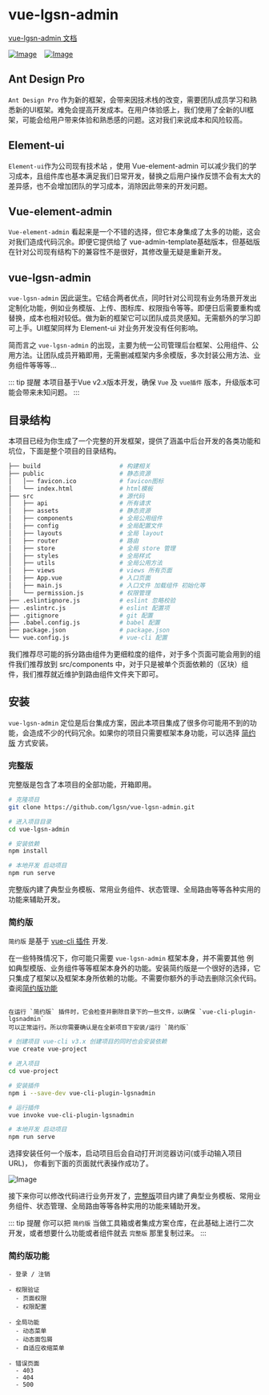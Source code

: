 # vue-lgsn-admin

[vue-lgsn-admin 文档](https://lgsn.github.io/vue-lgsn-admin-docs/)

[![Image](https://img.shields.io/badge/2.6.11-vue-brightgreen)]()&nbsp; &nbsp; [![Image](https://img.shields.io/badge/2.15.1-element--ui-brightgreen)]()

## Ant Design Pro
 `Ant Design Pro` 作为新的框架，会带来因技术栈的改变，需要团队成员学习和熟悉新的UI框架。难免会提高开发成本。在用户体验感上，我们使用了全新的UI框架，可能会给用户带来体验和熟悉感的问题。这对我们来说成本和风险较高。

## Element-ui
 `Element-ui`作为公司现有技术站 ，使用 Vue-element-admin 可以减少我们的学习成本，且组件库也基本满足我们日常开发，替换之后用户操作反馈不会有太大的差异感，也不会增加团队的学习成本，消除因此带来的开发问题。

## Vue-element-admin
 `Vue-element-admin` 看起来是一个不错的选择，但它本身集成了太多的功能，这会对我们造成代码沉余。即便它提供给了 vue-admin-template基础版本，但基础版在针对公司现有结构下的兼容性不是很好，其修改量无疑是重新开发。

## vue-lgsn-admin
 `vue-lgsn-admin` 因此诞生。它结合两者优点，同时针对公司现有业务场景开发出定制化功能，例如业务模版、上传、图标库、权限指令等等。即便日后需要重构或替换，成本也相对较低。做为新的框架它可以团队成员灵感知。无需额外的学习即可上手。UI框架同样为 Element-ui 对业务开发没有任何影响。

简而言之 `vue-lgsn-admin` 的出现，主要为统一公司管理后台框架、公用组件、公用方法。让团队成员开箱即用，无需删减框架内多余模版，多次封装公用方法、业务组件等等等...

::: tip 提醒
本项目基于Vue v2.x版本开发，确保 `Vue` 及 `vue插件` 版本，升级版本可能会带来未知问题。
:::

## 目录结构
本项目已经为你生成了一个完整的开发框架，提供了涵盖中后台开发的各类功能和坑位，下面是整个项目的目录结构。
```bash javascript:no-line-numbers
├── build                      # 构建相关
├── public                     # 静态资源
│   │── favicon.ico            # favicon图标
│   └── index.html             # html模板
├── src                        # 源代码
│   ├── api                    # 所有请求
│   ├── assets                 # 静态资源
│   ├── components             # 全局公用组件
│   ├── config                 # 全局配置文件
│   ├── layouts                # 全局 layout
│   ├── router                 # 路由
│   ├── store                  # 全局 store 管理
│   ├── styles                 # 全局样式
│   ├── utils                  # 全局公用方法
│   ├── views                  # views 所有页面
│   ├── App.vue                # 入口页面
│   ├── main.js                # 入口文件 加载组件 初始化等
│   └── permission.js          # 权限管理
├── .eslintignore.js           # eslint 忽略校验
├── .eslintrc.js               # eslint 配置项
├── .gitignore                 # git 配置
├── .babel.config.js           # babel 配置
├── package.json               # package.json
└── vue.config.js              # vue-cli 配置
```

我们推荐尽可能的拆分路由组件为更细粒度的组件，对于多个页面可能会用到的组件我们推荐放到 src/components 中，对于只是被单个页面依赖的（区块）组件，我们推荐就近维护到路由组件文件夹下即可。

## 安装
`vue-lgsn-admin` 定位是后台集成方案，因此本项目集成了很多你可能用不到的功能，会造成不少的代码冗余。如果你的项目只需要框架本身功能，可以选择 [简约版]() 方式安装。

### 完整版
完整版是包含了本项目的全部功能，开箱即用。

```bash javascript:no-line-numbers
# 克隆项目
git clone https://github.com/lgsn/vue-lgsn-admin.git

# 进入项目目录
cd vue-lgsn-admin

# 安装依赖
npm install

# 本地开发 启动项目
npm run serve
```
完整版内建了典型业务模板、常用业务组件、状态管理、全局路由等等各种实用的功能来辅助开发。


### 简约版

`简约版` 是基于 [vue-cli 插件](https://cli.vuejs.org/zh/dev-guide/plugin-dev.html) 开发.

在一些特殊情况下，你可能只需要 `vue-lgsn-admin` 框架本身，并不需要其他 例如典型模版、业务组件等等框架本身外的功能。安装简约版是一个很好的选择，它只集成了框架以及框架本身所依赖的功能。不需要你额外的手动去删除沉余代码。查阅[简约版功能](https://lgsn.github.io/vue-lgsn-admin-docs/guide/#简约版功能)

``` danger 警告

在运行 `简约版` 插件时，它会检查并删除目录下的一些文件，以确保 `vue-cli-plugin-lgsnadmin`
可以正常运行。所以你需要确认是在全新项目下安装/运行 `简约版`

```

```bash javascript:no-line-numbers
# 创建项目 vue-cli v3.x 创建项目的同时也会安装依赖
vue create vue-project

# 进入项目
cd vue-project

# 安装插件
npm i --save-dev vue-cli-plugin-lgsnadmin

# 运行插件
vue invoke vue-cli-plugin-lgsnadmin

# 本地开发 启动项目
npm run serve
```

选择安装任何一个版本，启动项目后会自动打开浏览器访问(或手动输入项目URL)， 你看到下面的页面就代表操作成功了。

![Image](https://lgsn.github.io/vue-lgsn-admin-docs/assets/login.39a1ddab.jpg)

接下来你可以修改代码进行业务开发了，[完整版](https://lgsn.github.io/vue-element-pro-docs/guide/#完整版)项目内建了典型业务模板、常用业务组件、状态管理、全局路由等等各种实用的功能来辅助开发。

::: tip 提醒
你可以把 `简约版` 当做工具箱或者集成方案仓库，在此基础上进行二次开发，或者想要什么功能或者组件就去 `完整版` 那里复制过来。
:::

### 简约版功能

```javascript:no-line-numbers
- 登录 / 注销

- 权限验证
  - 页面权限
  - 权限配置

- 全局功能
  - 动态菜单
  - 动态面包屑
  - 自适应收缩菜单

- 错误页面
  - 403
  - 404
  - 500

```
